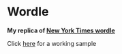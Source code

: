 # Wordle

**My replica
of [New York Times wordle](https://www.nytimes.com/games/wordle/index.html)**

Click [here](http://aniketg.me:5000/) for a working sample